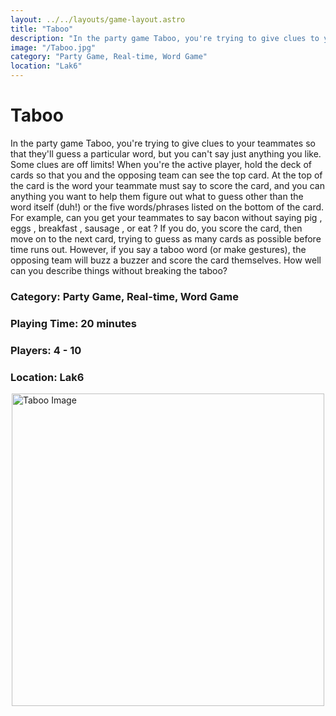 ```yaml
---
layout: ../../layouts/game-layout.astro
title: "Taboo"
description: "In the party game Taboo, you're trying to give clues to your teammates so that they'll guess a particular word, but you can't say just anything you like."
image: "/Taboo.jpg"
category: "Party Game, Real-time, Word Game"
location: "Lak6"
---
```

# Taboo

In the party game Taboo, you're trying to give clues to your teammates so that they'll guess a particular word, but you can't say just anything you like. Some clues are off limits!  When you're the active player, hold the deck of cards so that you and the opposing team can see the top card. At the top of the card is the word your teammate must say to score the card, and you can anything you want to help them figure out what to guess other than the word itself (duh!) or the five words/phrases listed on the bottom of the card.  For example, can you get your teammates to say  bacon  without saying  pig ,  eggs ,  breakfast ,  sausage , or  eat ? If you do, you score the card, then move on to the next card, trying to guess as many cards as possible before time runs out. However, if you say a taboo word (or make gestures), the opposing team will buzz a buzzer and score the card themselves.  How well can you describe things without breaking the taboo?  

### Category: Party Game, Real-time, Word Game

### Playing Time: 20 minutes

### Players: 4 - 10

### Location: Lak6

<img src="/Taboo.jpg" alt="Taboo Image" width="500" style="display: block; margin: 0 auto">

